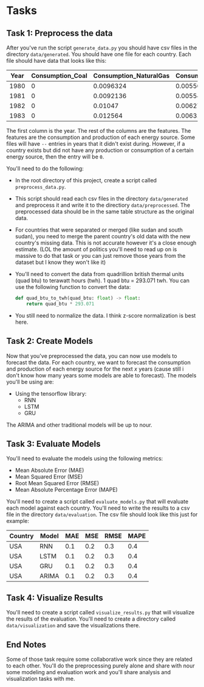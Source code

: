 # Tasks

## Task 1: Preprocess the data

After you've run the script `generate_data.py` you should have csv files in the directory `data/generated`. You should have one file for each country. Each file should have data that looks like this:

| Year | Consumption_Coal | Consumption_NaturalGas | Consumption_Neuclear+renewables | Consumption_Petroleum | Consumption_Total | Production_Coal | Production_NaturalGas | Production_Nuclear+renewables | Production_Pertroleum | Production_Total |
|------|------------------|------------------------|---------------------------------|-----------------------|-------------------|-----------------|-----------------------|-------------------------------|-----------------------|------------------|
| 1980 | 0                | 0.0096324              | 0.005505642                     | 0.043228106           | 0.058366148       | 0               | 0.0096324             | 0.005505642                   | 0.31996               | 0.335098042      |
| 1981 | 0                | 0.0092136              | 0.005540091                     | 0.043109997           | 0.057863688       | 0               | 0.0092136             | 0.005540091                   | 0.27654               | 0.291293691      |
| 1982 | 0                | 0.01047                | 0.006272403                     | 0.045265496           | 0.062007899       | 0               | 0.01047               | 0.006272403                   | 0.25952               | 0.276262403      |
| 1983 | 0                | 0.012564               | 0.006312011                     | 0.047420996           | 0.066297007       | 0               | 0.012564              | 0.006312011                   | 0.376531656           | 0.395407667      |

The first column is the year. The rest of the columns are the features. The features are the consumption and production of each energy source.
Some files will have `--` entries in years that it didn't exist during. However, if a country exists but did not have any production or consumption of a certain energy source, then the entry will be `0`.

You'll need to do the following:

- In the root directory of this project, create a script called `preprocess_data.py`.
- This script should read each csv files in the directory `data/generated` and preprocess it and write it to the directiory `data/preprocessed`. The preprocessed data should be in the same table structure as the original data.
- For countries that were separated or merged (like sudan and south sudan), you need to merge the parent country's old data with the new country's missing data. This is not accurate however it's a close enough estimate. (LOL the amount of politics you'll need to read up on is massive to do that task or you can just remove those years from the dataset but I know they won't like it)
- You'll need to convert the data from quadrillion british thermal units (quad btu) to terawatt hours (twh). 1 quad btu = 293.071 twh. You can use the following function to convert the data:

  ```python
  def quad_btu_to_twh(quad_btu: float) -> float:
      return quad_btu * 293.071
  ```

- You still need to normalize the data. I think z-score normalization is best here.

## Task 2: Create Models

Now that you've preprocessed the data, you can now use models to forecast the data. For each country, we want to forecast the consumption and production of each energy source for the next $x$ years (cause still i don't know how many years some models are able to forecast). The models you'll be using are:

- Using the tensorflow library:
  - RNN
  - LSTM
  - GRU

The ARIMA and other traditional models will be up to nour.

## Task 3: Evaluate Models

You'll need to evaluate the models using the following metrics:

- Mean Absolute Error (MAE)
- Mean Squared Error (MSE)
- Root Mean Squared Error (RMSE)
- Mean Absolute Percentage Error (MAPE)

You'll need to create a script called `evaluate_models.py` that will evaluate each model against each country. You'll need to write the results to a csv file in the directory `data/evaluation`. The csv file should look like this just for example:

| Country | Model | MAE | MSE | RMSE | MAPE |
|---------|-------|-----|-----|------|------|
| USA     | RNN   | 0.1 | 0.2 | 0.3  | 0.4  |
| USA     | LSTM  | 0.1 | 0.2 | 0.3  | 0.4  |
| USA     | GRU   | 0.1 | 0.2 | 0.3  | 0.4  |
| USA     | ARIMA | 0.1 | 0.2 | 0.3  | 0.4  |

## Task 4: Visualize Results

You'll need to create a script called `visualize_results.py` that will visualize the results of the evaluation. You'll need to create a directory called `data/visualization` and save the visualizations there.

## End Notes

Some of those task require some collaborative work since they are related to each other. You'll do the preprocessing purely alone and share with nour some modeling and evaluation work and you'll share analysis and visualization tasks with me.
